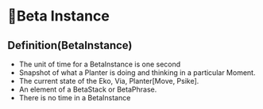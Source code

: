 # 🔷<beta>Beta Instance</beta>

## Definition(BetaInstance)

- The unit of time for a BetaInstance is one second
- Snapshot of what a Planter is doing and thinking in a particular Moment.
- The current state of the Eko, Via, Planter[Move, Psike].
- An element of a BetaStack or BetaPhrase.
- There is no time in a BetaInstance
